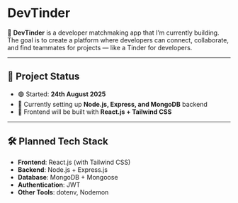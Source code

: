 # DevTinder  

🚀 **DevTinder** is a developer matchmaking app that I’m currently building.  
The goal is to create a platform where developers can connect, collaborate, and find teammates for projects — like a Tinder for developers.  

---

## 📌 Project Status  
- 🟢 Started: **24th August 2025**  
- 🔨 Currently setting up **Node.js, Express, and MongoDB** backend  
- 📝 Frontend will be built with **React.js + Tailwind CSS**  

---

## 🛠️ Planned Tech Stack  
- **Frontend**: React.js (with Tailwind CSS)  
- **Backend**: Node.js + Express.js  
- **Database**: MongoDB + Mongoose  
- **Authentication**: JWT  
- **Other Tools**: dotenv, Nodemon  
